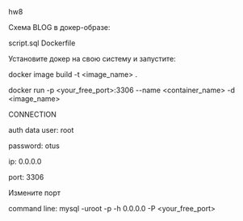 hw8

Схема BLOG в докер-образе:

script.sql
Dockerfile

Установите докер на свою систему и запустите:

docker image build -t <image_name> .


docker run -p <your_free_port>:3306 --name <container_name> -d <image_name>

CONNECTION

auth data
user: root

password: otus

ip: 0.0.0.0

port: 3306

Измените порт

command line:
mysql -uroot -p -h 0.0.0.0 -P <your_free_port>




